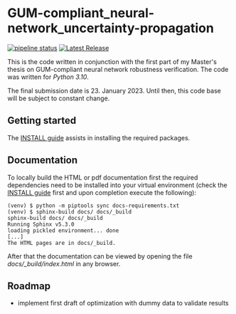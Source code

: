 # GUM-compliant_neural-network_uncertainty-propagation

[![pipeline status](https://gitlab1.ptb.de/ludwig10_masters_thesis/ilp_nn_robustness_verification/badges/main/pipeline.svg)](https://gitlab1.ptb.de/ludwig10_masters_thesis/ilp_nn_robustness_verification/-/commits/main)
[![Latest Release](https://gitlab1.ptb.de/ludwig10_masters_thesis/ilp_nn_robustness_verification/-/badges/release.svg)](https://gitlab1.ptb.de/ludwig10_masters_thesis/ilp_nn_robustness_verification/-/releases)

This is the code written in conjunction with the first part of my Master's thesis on 
GUM-compliant neural network robustness verification. The code was written for 
_Python 3.10_.

The final submission date is 23. January 2023. Until then, this code base will be 
subject to constant change.

## Getting started

The [INSTALL guide](INSTALL.md) assists in installing the required packages.

## Documentation

To locally build the HTML or pdf documentation first the required dependencies need 
to be installed into your virtual environment (check the [INSTALL guide](INSTALL.md) 
first and upon completion execute the following):

```shell
(venv) $ python -m piptools sync docs-requirements.txt
(venv) $ sphinx-build docs/ docs/_build
sphinx-build docs/ docs/_build
Running Sphinx v5.3.0
loading pickled environment... done
[...]
The HTML pages are in docs/_build.
```

After that the documentation can be viewed by opening the file
_docs/\_build/index.html_ in any browser.

## Roadmap

- implement first draft of optimization with dummy data to validate results